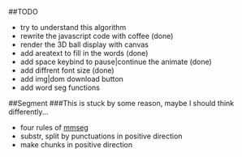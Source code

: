 ##TODO

* try to understand this algorithm
* rewrite the javascript code with coffee (done)
* render the 3D ball display with canvas
* add areatext to fill in the words (done)
* add space keybind to pause|continue the animate (done)
* add diffrent font size (done)
* add img|dom download button
* add word seg functions

##Segment
###This is stuck by some reason, maybe I should think differently...
* four rules of [mmseg](http://technology.chtsai.org/mmseg/)
* substr, split by punctuations in positive direction
* make chunks in positive direction
